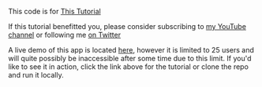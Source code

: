 This code is for [This Tutorial](https://www.youtube.com/channel/UCjGQyJCSU_VVMTu5nigonqg)

If this tutorial benefitted you, please consider subscribing to [my YouTube channel](https://www.youtube.com/channel/UCjGQyJCSU_VVMTu5nigonqg) or following me [on Twitter](https://twitter.com/portexe)

A live demo of this app is located [here](), however it is limited to 25 users and will quite possibly be inaccessible after some time due to this limit. If you'd like to see it in action, click the link above for the tutorial or clone the repo and run it locally.
